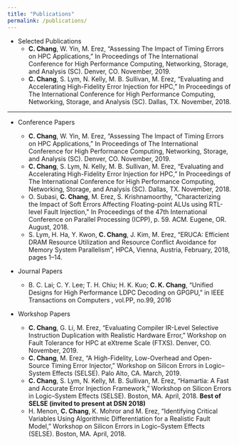 ```yaml
---
title: "Publications"
permalink: /publications/
---
```

- Selected Publications
  - **C. Chang**, W. Yin, M. Erez, “Assessing The Impact of Timing Errors on HPC Applications,” In Proceedings of The International Conference for High Performance Computing, Networking, Storage, and Analysis (SC). Denver, CO. November, 2019.
  - **C. Chang**, S. Lym, N. Kelly, M. B. Sullivan, M. Erez, “Evaluating and Accelerating High-Fidelity Error Injection for HPC,” In Proceedings of The International Conference for High Performance Computing, Networking, Storage, and Analysis (SC). Dallas, TX. November, 2018.

---

- Conference Papers
  - **C. Chang**, W. Yin, M. Erez, “Assessing The Impact of Timing Errors on HPC Applications,” In Proceedings of The International Conference for High Performance Computing, Networking, Storage, and Analysis (SC). Denver, CO. November, 2019.
  - **C. Chang**, S. Lym, N. Kelly, M. B. Sullivan, M. Erez, “Evaluating and Accelerating High-Fidelity Error Injection for HPC,” In Proceedings of The International Conference for High Performance Computing, Networking, Storage, and Analysis (SC). Dallas, TX. November, 2018.
  - O. Subasi, **C. Chang**, M. Erez, S. Krishnamoorthy, "Characterizing the Impact of Soft Errors Affecting Floating-point ALUs using RTL-level Fault Injection," In Proceedings of the 47th International Conference on Parallel Processing (ICPP), p. 59. ACM. Eugene, OR. August, 2018.
  - S. Lym, H. Ha, Y. Kwon, **C. Chang**, J. Kim, M. Erez, “ERUCA: Efficient DRAM Resource Utilization and Resource Conflict Avoidance for Memory System Parallelism”, HPCA, Vienna, Austria, February, 2018, pages 1–14.

- Journal Papers
  - B. C. Lai; C. Y. Lee; T. H. Chiu; H. K. Kuo; **C. K. Chang**, “Unified Designs for High Performance LDPC Decoding on GPGPU,” in IEEE Transactions on Computers , vol.PP, no.99, 2016

- Workshop Papers
  - **C. Chang**, G. Li, M. Erez, “Evaluating Compiler IR-Level Selective Instruction Duplication with Realistic Hardware Error,” Workshop on Fault Tolerance for HPC at eXtreme Scale (FTXS). Denver, CO. November, 2019.
  - **C. Chang**, M. Erez, “A High-Fidelity, Low-Overhead and Open-Source Timing Error Injector,” Workshop on Silicon Errors in Logic–System Effects (SELSE). Palo Alto, CA. March, 2019.  
  - **C. Chang**, S. Lym, N. Kelly, M. B. Sullivan, M. Erez, “Hamartia: A Fast and Accurate Error Injection Framework,” Workshop on Silicon Errors in Logic–System Effects (SELSE). Boston, MA. April, 2018. **Best of SELSE (invited to present at DSN 2018)**
  - H. Menon, **C. Chang**, K. Mohror and M. Erez, “Identifying Critical Variables Using Algorithmic Differentiation for a Realistic Fault Model,” Workshop on Silicon Errors in Logic–System Effects (SELSE). Boston, MA. April, 2018. 
